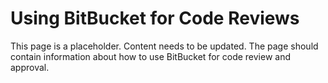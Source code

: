 # Using BitBucket for Code Reviews

This page is a placeholder. 
Content needs to be updated. 
The page should contain information about how to use BitBucket for code review and approval.